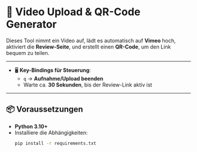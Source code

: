 # 🎥 Video Upload & QR-Code Generator

Dieses Tool nimmt ein Video auf, lädt es automatisch auf **Vimeo** hoch, aktiviert die **Review-Seite**, und erstellt einen **QR-Code**, um den Link bequem zu teilen.

---

- 🖥 **Key-Bindings für Steuerung**:
  - `q` → **Aufnahme/Upload beenden**
  - Warte ca. **30 Sekunden**, bis der Review-Link aktiv ist  

---

## 📦 Voraussetzungen
- **Python 3.10+**
- Installiere die Abhängigkeiten:
  ```bash
  pip install -r requirements.txt
